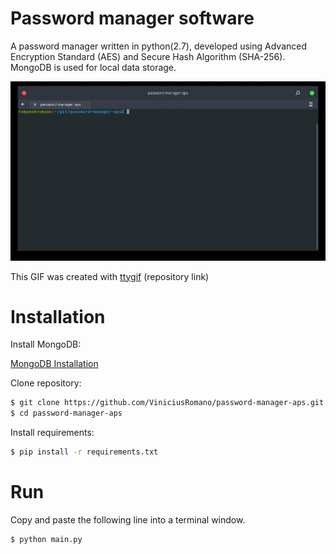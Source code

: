 # Password manager software

A password manager written in python(2.7), developed using Advanced Encryption Standard (AES) and Secure Hash Algorithm (SHA-256). MongoDB is used for local data storage.

<p align="center">
  <img src="images/tty.gif" alt="gif" />
</p>

This GIF was created with [ttygif](https://github.com/icholy/ttygif) (repository link)
# Installation

Install MongoDB:

[MongoDB Installation](https://docs.mongodb.com/manual/installation/?jmp=footer&_ga=2.168173224.803608867.1506133999-480232443.1506015152)

Clone repository:

```bash
$ git clone https://github.com/ViniciusRomano/password-manager-aps.git
$ cd password-manager-aps
```

Install requirements:

```bash
$ pip install -r requirements.txt
```

# Run
Copy and paste the following line into a terminal window.
```bash
$ python main.py
```
